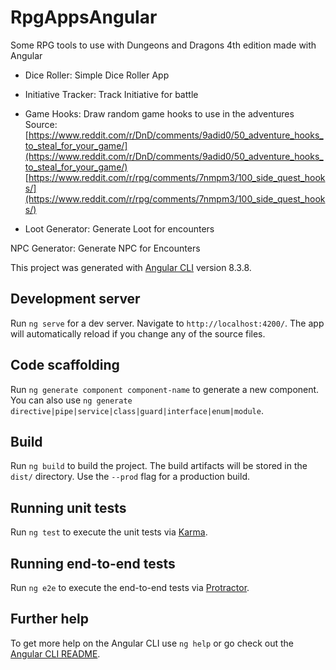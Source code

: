 # RpgAppsAngular

Some RPG tools to use with Dungeons and Dragons 4th edition made with Angular

- Dice Roller:
Simple Dice Roller App

- Initiative Tracker:
Track Initiative for battle

- Game Hooks: 
Draw random game hooks to use in the adventures
Source:
[https://www.reddit.com/r/DnD/comments/9adid0/50_adventure_hooks_to_steal_for_your_game/](https://www.reddit.com/r/DnD/comments/9adid0/50_adventure_hooks_to_steal_for_your_game/)
[https://www.reddit.com/r/rpg/comments/7nmpm3/100_side_quest_hooks/](https://www.reddit.com/r/rpg/comments/7nmpm3/100_side_quest_hooks/)

- Loot Generator:
Generate Loot for encounters

NPC Generator:
Generate NPC for Encounters

This project was generated with [Angular CLI](https://github.com/angular/angular-cli) version 8.3.8.

## Development server

Run `ng serve` for a dev server. Navigate to `http://localhost:4200/`. The app will automatically reload if you change any of the source files.

## Code scaffolding

Run `ng generate component component-name` to generate a new component. You can also use `ng generate directive|pipe|service|class|guard|interface|enum|module`.

## Build

Run `ng build` to build the project. The build artifacts will be stored in the `dist/` directory. Use the `--prod` flag for a production build.

## Running unit tests

Run `ng test` to execute the unit tests via [Karma](https://karma-runner.github.io).

## Running end-to-end tests

Run `ng e2e` to execute the end-to-end tests via [Protractor](http://www.protractortest.org/).

## Further help

To get more help on the Angular CLI use `ng help` or go check out the [Angular CLI README](https://github.com/angular/angular-cli/blob/master/README.md).
